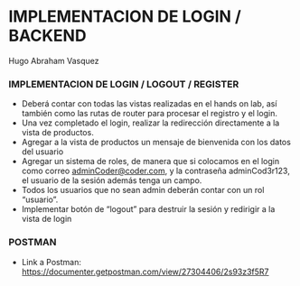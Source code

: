 # IMPLEMENTACION DE LOGIN / BACKEND 
Hugo Abraham Vasquez

### IMPLEMENTACION DE LOGIN / LOGOUT / REGISTER

- Deberá contar con todas las vistas realizadas en el hands on lab, así también como las rutas de router para procesar el registro y el login. 
- Una vez completado el login, realizar la redirección directamente a la vista de productos.
- Agregar a la vista de productos un mensaje de bienvenida con los datos del usuario
- Agregar un sistema de roles, de manera que si colocamos en el login como correo adminCoder@coder.com, y la contraseña adminCod3r123, el usuario de la sesión además tenga un campo.
- Todos los usuarios que no sean admin deberán contar con un rol “usuario”.
- Implementar botón de “logout” para destruir la sesión y redirigir a la vista de login

### POSTMAN
- Link a Postman: https://documenter.getpostman.com/view/27304406/2s93z3f5R7
